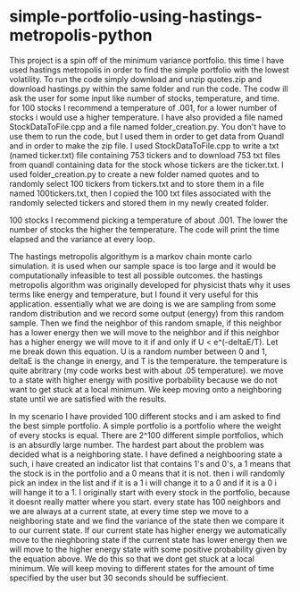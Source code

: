 # simple-portfolio-using-hastings-metropolis-python

This project is a spin off of the minimum variance portfolio. this time I have used hastings metropolis in order to find the simple 
portfolio with the lowest volatility. To run the code simply download and unzip quotes.zip and download hastings.py within the same folder and run the code. The codw ill ask the user for some input like number of stocks, temperature, and time. for 100 stocks I recommend a temperature of .001, for a lower number of stocks i would use a higher temperature. I have also provided a file named StockDataToFile.cpp and a file named folder_creation.py. You don't have to use them to run the code, but I used them in order to get data from Quandl and in order to make the zip file. I used StockDataToFile.cpp to write a txt (named ticker.txt) file containing 753 tickers and to download 753 txt files from quandl containing data for the stock whose tickers are the ticker.txt. I used folder_creation.py to create a new folder named quotes and to randomly select 100 tickers from tickers.txt and to store them in a file named 100tickers.txt, then I copied the 100 txt files associated with the randomly selected tickers and stored them in my newly created folder. 

100 stocks I recommend picking a temperature of about .001. The lower the number of stocks the higher the temperature. The code will print
the time elapsed and the variance at every loop.

The hastings metropolis algorithym is a markov chain monte carlo simulation. it is used when our sample space is too large and it would
be computationally infeasible to test all possible outcomes. the hastings metropolis algorithm was originally developed for physicist thats
why it uses terms like energy and temperature, but I found it very useful for this application. essentially what we are doing is we are 
sampling from some random distribution and we record some output (energy) from this random sample. Then we find the neighbor of this random
smaple, if this neighbor has a lower energy then we will move to the neighbor and if this neighbor has a higher energy we will move to it
if and only if U < e^(-deltaE/T). Let me break down this equation. U is a random number between 0 and 1, deltaE is the change in energy,
and T is the temperature. the temperature is quite abritrary (my code works best with about .05 temperature). we move to a state with 
higher energy with positive porbability because we do not want to get stuck at a local minimum. We keep moving onto a neighboring state 
until  we are satisfied with the results.

In my scenario I have provided 100 different stocks and i am asked to find the best simple portfolio. A simple portfolio is a portfolio
where the weight of every stocks is equal. There are 2^100 different simple portfolios, which is an absurdly large number. The hardest 
part about the problem was decided what is a neighboring state. I have defined a neighbooring state a such, i have created an indicator
list that contains 1's and 0's, a 1 means that the stock is in the portfolio and a 0 means that it is not. then i will randomly pick an 
index in the list and if it is a 1 i will change it to a 0 and if it is a 0 i will hange it to a 1. I originally start with every stock
in the portfolio, because it doesnt really matter where you start. every state has 100 neighbors and we are always at a current state,
at every time step we move to a neighboring state and we find the variance of the state then we compare it to our current state. If our 
current state has higher energy we automatically move to the nieghboring state if the current state has lower energy then we will move to 
the higher energy state with some positive probability given by the equation above. We do this so that we dont get stuck at a local minimum.
We will keep moving to different states for the amount of time specified by the user but 30 seconds should be suffiecient. 
